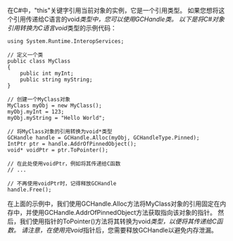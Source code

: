 在C#中，"this"关键字引用当前对象的实例，它是一个引用类型。
如果您想将这个引用传递给C语言的void*类型中，您可以使用GCHandle类。
以下是将C#对象引用转换为C语言void*类型的示例代码：

```
using System.Runtime.InteropServices;

// 定义一个类
public class MyClass
{
    public int myInt;
    public string myString;
}

// 创建一个MyClass对象
MyClass myObj = new MyClass();
myObj.myInt = 123;
myObj.myString = "Hello World";

// 将MyClass对象的引用转换为void*类型
GCHandle handle = GCHandle.Alloc(myObj, GCHandleType.Pinned);
IntPtr ptr = handle.AddrOfPinnedObject();
void* voidPtr = ptr.ToPointer();

// 在此处使用voidPtr，例如将其传递给C函数
// ...

// 不再使用voidPtr时，记得释放GCHandle
handle.Free();
```

在上面的示例中，我们使用GCHandle.Alloc方法将MyClass对象的引用固定在内存中，并使用GCHandle.AddrOfPinnedObject方法获取指向该对象的指针。
然后，我们使用指针的ToPointer()方法将其转换为void*类型，以便将其传递给C函数。
请注意，在使用完void*指针后，您需要释放GCHandle以避免内存泄漏。
